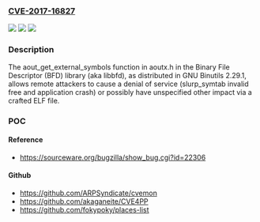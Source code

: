 ### [CVE-2017-16827](https://cve.mitre.org/cgi-bin/cvename.cgi?name=CVE-2017-16827)
![](https://img.shields.io/static/v1?label=Product&message=n%2Fa&color=blue)
![](https://img.shields.io/static/v1?label=Version&message=n%2Fa&color=blue)
![](https://img.shields.io/static/v1?label=Vulnerability&message=n%2Fa&color=brighgreen)

### Description

The aout_get_external_symbols function in aoutx.h in the Binary File Descriptor (BFD) library (aka libbfd), as distributed in GNU Binutils 2.29.1, allows remote attackers to cause a denial of service (slurp_symtab invalid free and application crash) or possibly have unspecified other impact via a crafted ELF file.

### POC

#### Reference
- https://sourceware.org/bugzilla/show_bug.cgi?id=22306

#### Github
- https://github.com/ARPSyndicate/cvemon
- https://github.com/akaganeite/CVE4PP
- https://github.com/fokypoky/places-list

